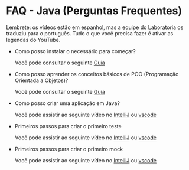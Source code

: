 # FAQ - Java (Perguntas Frequentes)

Lembrete: os vídeos estão em espanhol, mas a equipe do
Laboratoria os traduziu para o português. Tudo o que você
precisa fazer é ativar as legendas do YouTube.

- Como posso instalar o necessário para começar?

  Você pode consultar o seguinte
  [Guía](https://github.com/Laboratoria/java-oop/blob/main/README.pt.md)

- Como posso aprender os conceitos básicos de POO (Programação Orientada a Objetos)?

  Você pode consultar o seguinte
  [Guía](https://github.com/Laboratoria/java-oop/blob/main/README.pt.md)

- Como posso criar uma aplicação em Java?

  Você pode assistir ao seguinte vídeo no
  [IntelliJ](https://www.youtube.com/watch?v=VcvJBeYxVto) ou [vscode](https://www.youtube.com/watch?v=cnQ9O9zX4ls)

- Primeiros passos para criar o primeiro teste

  Você pode assistir ao seguinte vídeo no
  [IntelliJ](https://www.youtube.com/watch?v=8Jgw4Ne4Qqg) ou [vscode](https://www.youtube.com/watch?v=8Jgw4Ne4Qqg)

- Primeiros passos para criar o primeiro mock

  Você pode assistir ao seguinte vídeo no
  [IntelliJ](https://www.youtube.com/watch?v=xiMOETNNk3w) ou [vscode](https://www.youtube.com/watch?v=YNJGfM_ztCo)
